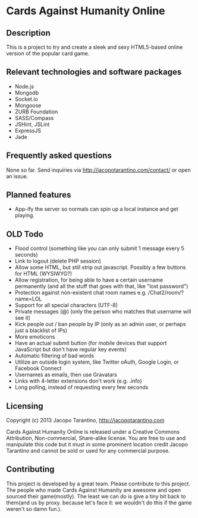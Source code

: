 # Cards Against Humanity Online

## Description

This is a project to try and create a sleek and sexy HTML5-based online version of the popular card game.

## Relevant technologies and software packages

* Node.js
* Mongodb
* Socket.io
* Mongoose
* ZURB Foundation
* SASS/Compass
* JSHint, JSLint
* ExpressJS
* Jade

## Frequently asked questions

None so far. Send inquiries via http://jacopotarantino.com/contact/ or open an issue.


## Planned features

* App-ify the server so normals can spin up a local instance and get playing.

## OLD Todo

* Flood control (something like you can only submit 1 message every 5 seconds)
* Link to logout (delete PHP session)
* Allow some HTML, but still strip out javascript. Possibly a few buttons for HTML (WYSIWYG?)
* Allow registration, for being able to have a certain username permanently (and all the stuff that goes with that, like "lost password")
* Protection against non-existent chat room names e.g. /Chat2/room/?name=LOL
* Support for all special characters (UTF-8)
* Private messages (@) (only the person who matches that username will see it)
* Kick people out / ban people by IP (only as an admin user, or perhaps just a blacklist of IPs)
* More emoticons
* Have an actual submit button (for mobile devices that support JavaScript but don't have regular key events)
* Automatic filtering of bad words
* Utilize an outside login system, like Twitter oAuth, Google Login, or Facebook Connect
* Usernames as emails, then use Gravatars
* Links with 4-letter extensions don't work (e.g. .info)
* Long polling, instead of requesting every few seconds


## Licensing

Copyright (c) 2013 Jacopo Tarantino, http://jacopotarantino.com

Cards Against Humanity Online is released under a Creative Commons Attribution, Non-commercial, Share-alike license. You are free to use and manipulate this code but it must in some prominent location credit Jacopo Tarantino and cannot be sold or used for any commercial purpose.

## Contributing

This project is developed by a great team. Please contribute to this project. The people who made Cards Against Humanity are awesome and open sourced their game(mostly). The least we can do is give a tiny bit back to them(and us by proxy. because let's face it: we wouldn't do this if the game weren't so damn fun.).